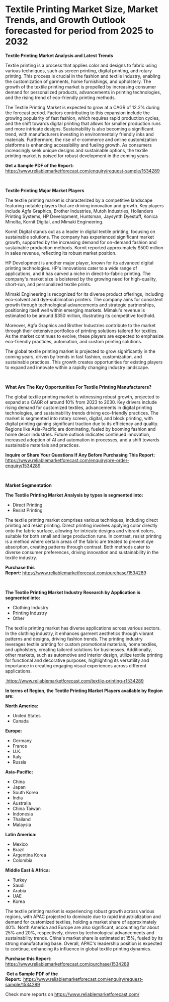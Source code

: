 <p><h1>Textile Printing Market Size, Market Trends, and Growth Outlook forecasted for period from 2025 to 2032</h1></p><p><strong>Textile Printing Market Analysis and Latest Trends</strong></p>
<p><p>Textile printing is a process that applies color and designs to fabric using various techniques, such as screen printing, digital printing, and rotary printing. This process is crucial in the fashion and textile industry, enabling the customization of garments, home furnishings, and upholstery. The growth of the textile printing market is propelled by increasing consumer demand for personalized products, advancements in printing technologies, and the rising trend of eco-friendly printing methods.</p><p>The Textile Printing Market is expected to grow at a CAGR of 12.2% during the forecast period. Factors contributing to this expansion include the growing popularity of fast fashion, which requires rapid production cycles, and the shift towards digital printing that allows for smaller production runs and more intricate designs. Sustainability is also becoming a significant trend, with manufacturers investing in environmentally friendly inks and materials. Furthermore, the rise of e-commerce and online customization platforms is enhancing accessibility and fueling growth. As consumers increasingly seek unique designs and sustainable options, the textile printing market is poised for robust development in the coming years.</p></p>
<p><strong>Get a Sample PDF of the Report:&nbsp;</strong> <a href="https://www.reliablemarketforecast.com/enquiry/request-sample/1534289?utm_campaign=3431&utm_medium=2&utm_source=Github&utm_content=ia&utm_term=31032025&utm_id=textile-printing">https://www.reliablemarketforecast.com/enquiry/request-sample/1534289</a></p>
<p>&nbsp;</p>
<p><strong>Textile Printing Major Market Players</strong></p>
<p><p>The textile printing market is characterized by a competitive landscape featuring notable players that are driving innovation and growth. Key players include Agfa Graphics, Brother Industries, Mutoh Industries, Hollanders Printing Systems, HP Development, Huntsman, Jaysynth Dyestuff, Konica Minolta, Kornit Digital, and Mimaki Engineering.</p><p>Kornit Digital stands out as a leader in digital textile printing, focusing on sustainable solutions. The company has experienced significant market growth, supported by the increasing demand for on-demand fashion and sustainable production methods. Kornit reported approximately $500 million in sales revenue, reflecting its robust market position.</p><p>HP Development is another major player, known for its advanced digital printing technologies. HP's innovations cater to a wide range of applications, and it has carved a niche in direct-to-fabric printing. The company's market size is bolstered by the growing need for high-quality, short-run, and personalized textile prints.</p><p>Mimaki Engineering is recognized for its diverse product offerings, including eco-solvent and dye-sublimation printers. The company aims for consistent growth through technological advancements and strategic partnerships, positioning itself well within emerging markets. Mimaki's revenue is estimated to be around $350 million, illustrating its competitive foothold.</p><p>Moreover, Agfa Graphics and Brother Industries contribute to the market through their extensive portfolios of printing solutions tailored for textiles. As the market continues to evolve, these players are expected to emphasize eco-friendly practices, automation, and custom printing solutions.</p><p>The global textile printing market is projected to grow significantly in the coming years, driven by trends in fast fashion, customization, and sustainable practices. This growth creates opportunities for existing players to expand and innovate within a rapidly changing industry landscape.</p></p>
<p>&nbsp;</p>
<p><strong>What Are The Key Opportunities For Textile Printing Manufacturers?</strong></p>
<p><p>The global textile printing market is witnessing robust growth, projected to expand at a CAGR of around 10% from 2023 to 2030. Key drivers include rising demand for customized textiles, advancements in digital printing technologies, and sustainability trends driving eco-friendly practices. The market is segmented into rotary screen, digital, and block printing, with digital printing gaining significant traction due to its efficiency and quality. Regions like Asia-Pacific are dominating, fueled by booming fashion and home decor industries. Future outlook indicates continued innovation, increased adoption of AI and automation in processes, and a shift towards sustainable materials and practices.</p></p>
<p><strong>Inquire or Share Your Questions If Any Before Purchasing This Report:</strong> <a href="https://www.reliablemarketforecast.com/enquiry/pre-order-enquiry/1534289?utm_campaign=3431&utm_medium=2&utm_source=Github&utm_content=ia&utm_term=31032025&utm_id=textile-printing">https://www.reliablemarketforecast.com/enquiry/pre-order-enquiry/1534289</a></p>
<p>&nbsp;</p>
<p><strong>Market Segmentation</strong></p>
<p><strong>The Textile Printing Market Analysis by types is segmented into:</strong></p>
<p><ul><li>Direct Printing</li><li>Resist Printing</li></ul></p>
<p><p>The textile printing market comprises various techniques, including direct printing and resist printing. Direct printing involves applying color directly onto the fabric surface, allowing for intricate designs and vibrant colors, suitable for both small and large production runs. In contrast, resist printing is a method where certain areas of the fabric are treated to prevent dye absorption, creating patterns through contrast. Both methods cater to diverse consumer preferences, driving innovation and sustainability in the textile industry.</p></p>
<p><strong>Purchase this Report:&nbsp;</strong><a href="https://www.reliablemarketforecast.com/purchase/1534289?utm_campaign=3431&utm_medium=2&utm_source=Github&utm_content=ia&utm_term=31032025&utm_id=textile-printing">https://www.reliablemarketforecast.com/purchase/1534289</a></p>
<p>&nbsp;</p>
<p><strong>The Textile Printing Market Industry Research by Application is segmented into:</strong></p>
<p><ul><li>Clothing Industry</li><li>Printing Industry</li><li>Other</li></ul></p>
<p><p>The textile printing market has diverse applications across various sectors. In the clothing industry, it enhances garment aesthetics through vibrant patterns and designs, driving fashion trends. The printing industry leverages textile printing for custom promotional materials, home textiles, and upholstery, creating tailored solutions for businesses. Additionally, other markets, such as automotive and interior design, utilize textile printing for functional and decorative purposes, highlighting its versatility and importance in creating engaging visual experiences across different applications.</p></p>
<p><a href="https://www.reliablemarketforecast.com/textile-printing-r1534289?utm_campaign=3431&utm_medium=2&utm_source=Github&utm_content=ia&utm_term=31032025&utm_id=textile-printing">&nbsp;https://www.reliablemarketforecast.com/textile-printing-r1534289</a></p>
<p><strong>In terms of Region, the Textile Printing Market Players available by Region are:</strong></p>
<p>
    <p> <strong> North America: </strong>
        <ul>
            <li>United States</li>
            <li>Canada</li>
        </ul>
        </p> 
    <p> <strong> Europe: </strong>
        <ul>
            <li>Germany</li>
            <li>France</li>
            <li>U.K.</li>
            <li>Italy</li>
            <li>Russia</li>
        </ul>
        </p> 
    <p> <strong> Asia-Pacific: </strong>
        <ul>
            <li>China</li>
            <li>Japan</li>
            <li>South Korea</li>
            <li>India</li>
            <li>Australia</li>
            <li>China Taiwan</li>
            <li>Indonesia</li>
            <li>Thailand</li>
            <li>Malaysia</li>
        </ul>
        </p> 
    <p> <strong> Latin America: </strong>
        <ul>
            <li>Mexico</li>
            <li>Brazil</li>
            <li>Argentina Korea</li>
            <li>Colombia</li>
        </ul>
        </p> 
    <p> <strong> Middle East & Africa: </strong>
        <ul>
            <li>Turkey</li>
            <li>Saudi</li>
            <li>Arabia</li>
            <li>UAE</li>
            <li>Korea</li>
        </ul>
    </p>
    </p>
<p><p>The textile printing market is experiencing robust growth across various regions, with APAC projected to dominate due to rapid industrialization and demand for customized textiles, holding a market share of approximately 40%. North America and Europe are also significant, accounting for about 25% and 20%, respectively, driven by technological advancements and sustainability trends. China's market share is estimated at 15%, fueled by its strong manufacturing base. Overall, APAC's leadership position is expected to continue, enhancing its influence in global textile printing dynamics.</p></p>
<p><strong>Purchase this Report: </strong><a href="https://www.reliablemarketforecast.com/purchase/1534289?utm_campaign=3431&utm_medium=2&utm_source=Github&utm_content=ia&utm_term=31032025&utm_id=textile-printing">https://www.reliablemarketforecast.com/purchase/1534289</a></p>
<p>&nbsp;<strong>Get a Sample PDF of the Report:&nbsp;&nbsp;</strong><a href="https://www.reliablemarketforecast.com/enquiry/request-sample/1534289?utm_campaign=3431&utm_medium=2&utm_source=Github&utm_content=ia&utm_term=31032025&utm_id=textile-printing">https://www.reliablemarketforecast.com/enquiry/request-sample/1534289</a></p>
<p><strong></strong></p>
<p>Check more reports on <a href="https://www.reliablemarketforecast.com/?utm_campaign=3431&utm_medium=2&utm_source=Github&utm_content=ia&utm_term=31032025&utm_id=textile-printing">https://www.reliablemarketforecast.com/</a></p>